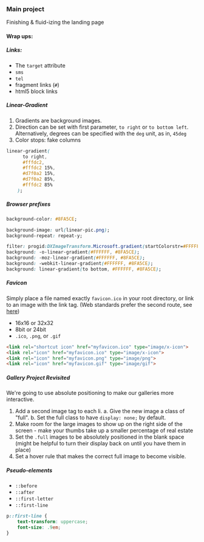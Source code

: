 ### Main project
Finishing & fluid-izing the landing page

#### Wrap ups:
##### Links: 
* The `target` attribute
* `sms`
* `tel`
* fragment links (`#`)
*  html5 block links


##### Linear-Gradient
1. Gradients are background images.
2. Direction can be set with first parameter, `to right` or `to bottom left`. Alternatively, degrees can be specified with the `deg` unit, as in, `45deg`
3. Color stops: fake columns
```css
linear-gradient(
      to right, 
      #fffdc2,
      #fffdc2 15%,
      #d7f0a2 15%,
      #d7f0a2 85%,
      #fffdc2 85%
    );
```

##### Browser prefixes
```css
background-color: #8FA5CE;

background-image: url(linear-pic.png); 
background-repeat: repeat-y;

filter: progid:DXImageTransform.Microsoft.gradient(startColorstr=#FFFFFFFF, endColorstr=#FF8FA5CE);
background: -o-linear-gradient(#FFFFFF, #8FA5CE);
background: -moz-linear-gradient(#FFFFFF, #8FA5CE);
background: -webkit-linear-gradient(#FFFFFF, #8FA5CE);
background: linear-gradient(to bottom, #FFFFFF, #8FA5CE);
```

##### Favicon
Simply place a file named exactly `favicon.ico` in your root directory, or link to an image with the link tag. (Web standards prefer the second route, see [here](http://www.w3.org/2005/10/howto-favicon))
* 16x16 or 32x32
* 8bit or 24bit
* `.ico`, `.png`, or `.gif`

```html
<link rel="shortcut icon" href="myfavicon.ico" type="image/x-icon">
<link rel="icon" href="myfavicon.ico" type="image/x-icon">
<link rel="icon" href="myfavicon.png" type="image/png">
<link rel="icon" href="myfavicon.gif" type="image/gif">
```


##### Gallery Project Revisited
We're going to use absolute positioning to make our galleries more interactive.

1. Add a second image tag to each li. 
   a. Give the new image a class of "full". 
   b. Set the full class to have  `display: none;` by default.
2. Make room for the large images to show up on the right side of the screen - make your thumbs take up a smaller percentage of real estate
3. Set the `.full` images to be absolutely positioned in the blank space (might be helpful to turn their display back on until you have them in place)
4. Set a hover rule that makes the correct full image to become visible.


##### Pseudo-elements
* `::before`
* `::after`
* `::first-letter`
* `::first-line`

```css
p::first-line {
    text-transform: uppercase;
    font-size: .9em;
}
```
